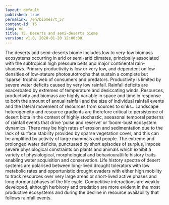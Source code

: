 ```yaml
---
layout: default
published: true
permalink: /en/biomes/t_5/
content-id: T5
lang: en
title: T5. Deserts and semi-deserts biome
version: v1.0, 2020-01-20 12:00:00
---
```


The deserts and semi-deserts biome includes low to very-low biomass ecosystems occurring in arid or semi-arid climates, principally associated with the subtropical high pressure belts and major continental rain-shadows. Primary productivity is low or very low, and dependent on low densities of low-stature photoautotrophs that sustain a complete but ‘sparse’ trophic web of consumers and predators. Productivity is limited by severe water deficits caused by very low rainfall. Rainfall deficits are exacerbated by extremes of temperature and desiccating winds. Resources, productivity and biomass are highly variable in space and time in response to both the amount of annual rainfall and the size of individual rainfall events and the lateral movement of resources from sources to sinks.. Landscape heterogeneity and resource gradients are therefore critical to persistence of desert biota in the context of highly stochastic, aseasonal temporal patterns of rainfall events that drive ‘pulse and reserve’ or ‘boom-bust ecosystem dynamics.  There may be high rates of erosion and sedimentation due to the lack of surface stability provided by sparse vegetation cover, and this can be amplified by activity of large mammals and people. The extreme and prolonged water deficits, punctuated by short episodes of surplus, impose severe physiological constraints on plants and animals which exhibit a variety of physiological, morphological and behavioural/life history traits enabling water acquisition and conservation. Life history spectra of desert systems are polarised between long-lived drought tolerators with low metabolic rates and opportunistic drought evaders with either high mobility to track resources over very large areas or short-lived active phases and long dormant phases of the life cycle. Competitive interactions are weakly developed, although herbivory and predation are more evident in the most productive ecosystems and during the decline in resource availability that follows rainfall events.
